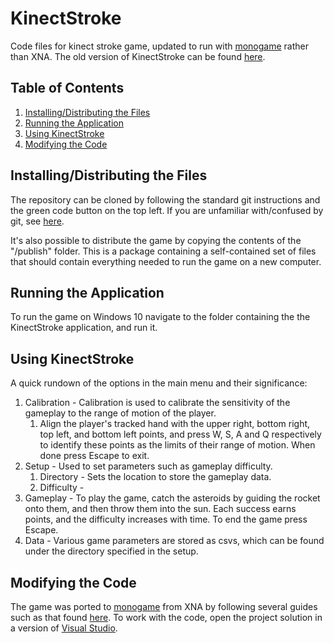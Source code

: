 # KinectStroke

Code files for kinect stroke game, updated to run with [monogame](https://docs.monogame.net/) rather than XNA. The old version of KinectStroke can be found [here](https://github.com/Whisky-Jack/KinectStroke3.0).

## Table of Contents
1. [Installing/Distributing the Files](#downloading)
2. [Running the Application](#running)
3. [Using KinectStroke](#using)
3. [Modifying the Code](#modifying)

## Installing/Distributing the Files <a name="downloading"></a>

The repository can be cloned by following the standard git instructions and the green code button on the top left. If you are unfamiliar with/confused by git, see [here](https://docs.github.com/en/repositories/creating-and-managing-repositories/cloning-a-repository).

It's also possible to distribute the game by copying the contents of the "/publish" folder. This is a package containing a self-contained set of files that should contain everything needed to run the game on a new computer.

## Running the Application <a name="running"></a>

To run the game on Windows 10 navigate to the folder containing the the KinectStroke application, and run it.

## Using KinectStroke <a name="using"></a>

A quick rundown of the options in the main menu and their significance:

1. Calibration - Calibration is used to calibrate the sensitivity of the gameplay to the range of motion of the player.
    1. Align the player's tracked hand with the upper right, bottom right, top left, and bottom left points, and press W, S, A and Q respectively to identify these points as the limits of their range of motion. When done press Escape to exit.
2. Setup - Used to set parameters such as gameplay difficulty.
    1. Directory - Sets the location to store the gameplay data.
    2. Difficulty - 
3. Gameplay - To play the game, catch the asteroids by guiding the rocket onto them, and then throw them into the sun. Each success earns points, and the difficulty increases with time. To end the game press Escape.
4. Data - Various game parameters are stored as csvs, which can be found under the directory specified in the setup.

## Modifying the Code <a name="modifying"></a>

The game was ported to [monogame](https://docs.monogame.net/) from XNA by following several guides such as that found [here](http://www.knoxgamedesign.org/wp-content/uploads/2020/09/XnaToMonogame.pdf). To work with the code, open the project solution in a version of [Visual Studio](https://visualstudio.microsoft.com/downloads/).
